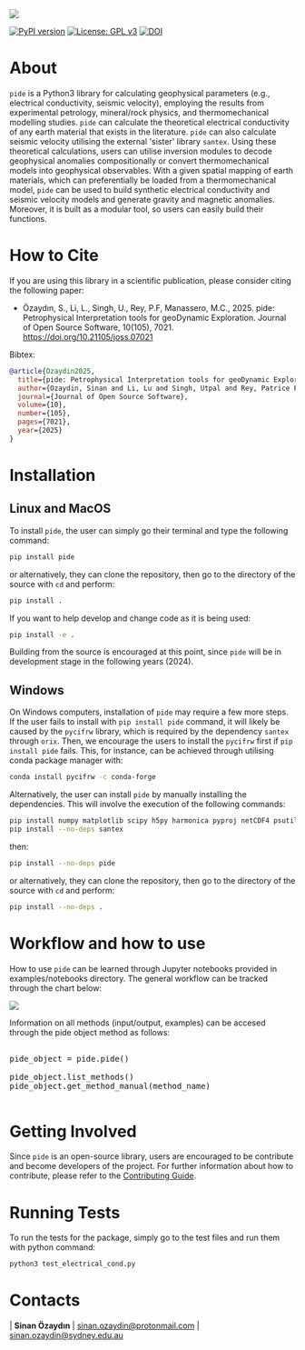 <img src="./docs/figures/pide_logo.png">

[![PyPI version](https://img.shields.io/pypi/v/pide.svg)](https://pypi.org/project/pide/) [![License: GPL v3](https://img.shields.io/badge/license-GPLv3-blue.svg)](https://www.gnu.org/licenses/gpl-3.0) [![DOI](https://joss.theoj.org/papers/10.21105/joss.07021/status.svg)](https://doi.org/10.21105/joss.07021)
 

# About

`pide` is a Python3 library for calculating geophysical parameters (e.g., electrical conductivity, seismic velocity), employing the results from experimental petrology, mineral/rock physics, and thermomechanical modelling studies. `pide` can calculate the theoretical electrical conductivity of any earth material that exists in the literature. `pide` can also calculate seismic velocity utilising the external 'sister' library `santex`. Using these theoretical calculations, users can utilise inversion modules to decode geophysical anomalies compositionally or convert thermomechanical models into geophysical observables. With a given spatial mapping of earth materials, which can preferentially be loaded from a thermomechanical model, `pide`  can be used to build synthetic electrical conductivity and seismic velocity models and generate gravity and magnetic anomalies. Moreover, it is built as a modular tool, so users can easily build their functions.

# How to Cite

If you are using this library in a scientific publication, please consider citing the following paper:

- Özaydın, S., Li, L., Singh, U., Rey, P.F, Manassero, M.C., 2025. pide: Petrophysical Interpretation tools for geoDynamic Exploration. Journal of Open Source Software, 10(105), 7021. https://doi.org/10.21105/joss.07021

Bibtex:

```bibtex
@article{Ozaydin2025,
  title={pide: Petrophysical Interpretation tools for geoDynamic Exploration.},
  author={Ozaydin, Sinan and Li, Lu and Singh, Utpal and Rey, Patrice F and Manassero, Maria Constanza},
  journal={Journal of Open Source Software},
  volume={10},
  number={105},
  pages={7021},
  year={2025}
}

```


# Installation

## Linux and MacOS

To install `pide`, the user can simply go their terminal and type the following command:

```bash
pip install pide
```
or alternatively, they can clone the repository, then go to the directory of the source with `cd` and perform:

```bash
pip install .
```

If you want to help develop and change code as it is being used:

```bash
pip install -e .
```
Building from the source is encouraged at this point, since `pide` will be in development stage in the following years (2024).

## Windows

On Windows computers, installation of `pide` may require a few more steps. If the user fails to install with `pip install pide` command, it will likely be caused by the `pycifrw` library, which is required by the dependency `santex` through `orix`. Then, we encourage the users to install the `pycifrw` first if `pip install pide` fails. This, for instance, can be achieved through utilising conda package manager with:

```bash
conda install pycifrw -c conda-forge
```

Alternatively, the user can install `pide` by manually installing the dependencies. This will involve the execution of the following commands:

```bash
pip install numpy matplotlib scipy h5py harmonica pyproj netCDF4 psutil
pip install --no-deps santex
```

then:

```bash
pip install --no-deps pide
```

or alternatively, they can clone the repository, then go to the directory of the source with `cd` and perform:

```bash
pip install --no-deps .
```

# Workflow and how to use

How to use `pide` can be learned through Jupyter notebooks provided in examples/notebooks directory. The general workflow can be tracked through the chart below:

<img src="./docs/paper/figures/pide_workflow.png">

Information on all methods (input/output, examples) can be accesed through the pide object method as follows:
<pre>

pide_object = pide.pide()

pide_object.list_methods()
pide_object.get_method_manual(method_name)

</pre>

# Getting Involved

Since `pide` is an open-source library, users are encouraged to be contribute and become developers of the project. For further information about how to contribute, please refer to the [Contributing Guide](https://github.com/sinanozaydin/pide/blob/post_joss/CONTRIBUTING.md).

# Running Tests

To run the tests for the package, simply go to the test files and run them with python command:

```bash
python3 test_electrical_cond.py
```

# Contacts

| **Sinan Özaydın** | sinan.ozaydin@protonmail.com | sinan.ozaydin@sydney.edu.au
